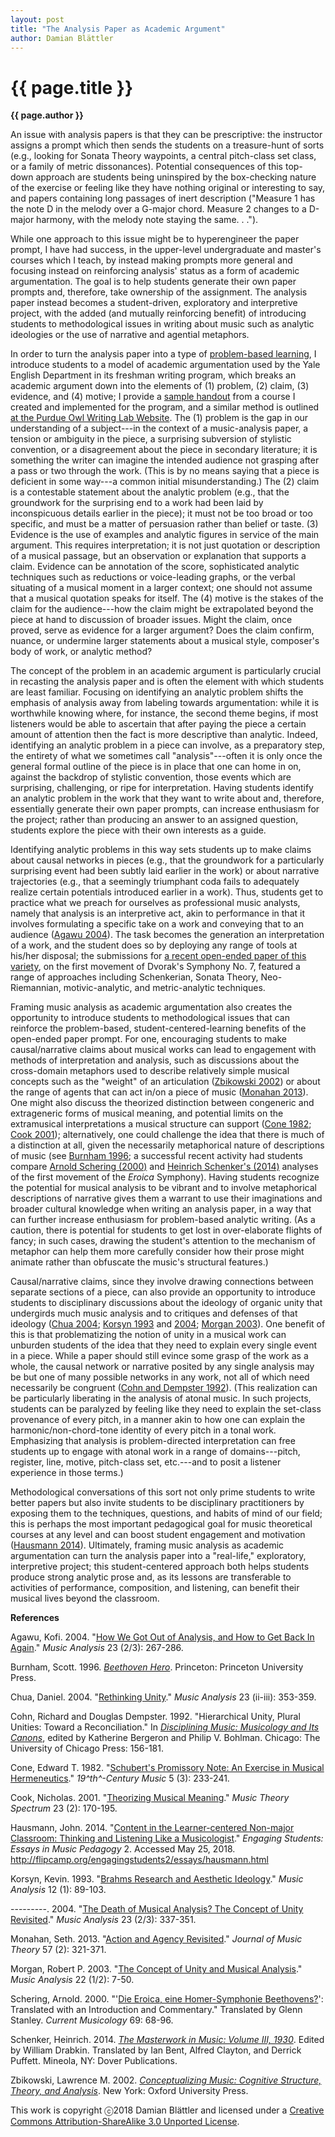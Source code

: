 ```yaml
---
layout: post
title: "The Analysis Paper as Academic Argument"
author: Damian Blättler
---
```


{{ page.title }}
================

**{{ page.author }}**


An issue with analysis papers is that they can be prescriptive: the instructor assigns a prompt which then sends the students on a treasure-hunt of sorts (e.g., looking for Sonata Theory waypoints, a central pitch-class set class, or a family of metric dissonances). Potential consequences of this top-down approach are students being uninspired by the box-checking nature of the exercise or feeling like they have nothing original or interesting to say, and papers containing long passages of inert description ("Measure 1 has the note D in the melody over a G-major chord. Measure 2 changes to a D-major harmony, with the melody note staying the same. . .").

While one approach to this issue might be to hyperengineer the paper prompt, I have had success, in the upper-level undergraduate and master's courses which I teach, by instead making prompts more general and focusing instead on reinforcing analysis' status as a form of academic argumentation. The goal is to help students generate their own paper prompts and, therefore, take ownership of the assignment. The analysis paper instead becomes a student-driven, exploratory and interpretive project, with the added (and mutually reinforcing benefit) of introducing students to methodological issues in writing about music such as analytic ideologies or the use of narrative and agential metaphors.

In order to turn the analysis paper into a type of [problem-based learning](https://en.wikipedia.org/wiki/Problem-based_learning), I introduce students to a model of academic argumentation used by the Yale English Department in its freshman writing program, which breaks an academic argument down into the elements of (1) problem, (2) claim, (3) evidence, and (4) motive; I provide a [sample handout](https://drive.google.com/file/d/1gr7v4vaejACbf-4CCdi9XaV3n4L5-kcV/view) from a course I created and implemented for the program, and a similar method is outlined [at the Purdue Owl Writing Lab Website](https://owl.english.purdue.edu/owl/resource/588/03/). The (1) problem is the gap in our understanding of a subject---in the context of a music-analysis paper, a tension or ambiguity in the piece, a surprising subversion of stylistic convention, or a disagreement about the piece in secondary literature; it is something the writer can imagine the intended audience not grasping after a pass or two through the work. (This is by no means saying that a piece is deficient in some way---a common initial misunderstanding.) The (2) claim is a contestable statement about the analytic problem (e.g., that the groundwork for the surprising end to a work had been laid by inconspicuous details earlier in the piece); it must not be too broad or too specific, and must be a matter of persuasion rather than belief or taste. (3) Evidence is the use of examples and analytic figures in service of the main argument. This requires interpretation; it is not just quotation or description of a musical passage, but an observation or explanation that supports a claim. Evidence can be annotation of the score, sophisticated analytic techniques such as reductions or voice-leading graphs, or the verbal situating of a musical moment in a larger context; one should not assume that a musical quotation speaks for itself. The (4) motive is the stakes of the claim for the audience---how the claim might be extrapolated beyond the piece at hand to discussion of broader issues. Might the claim, once proved, serve as evidence for a larger argument? Does the claim confirm, nuance, or undermine larger statements about a musical style, composer's body of work, or analytic method?

The concept of the problem in an academic argument is particularly crucial in recasting the analysis paper and is often the element with which students are least familiar. Focusing on identifying an analytic problem shifts the emphasis of analysis away from labeling towards argumentation: while it is worthwhile knowing where, for instance, the second theme begins, if most listeners would be able to ascertain that after paying the piece a certain amount of attention then the fact is more descriptive than analytic. Indeed, identifying an analytic problem in a piece can involve, as a preparatory step, the entirety of what we sometimes call "analysis"---often it is only once the general formal outline of the piece is in place that one can home in on, against the backdrop of stylistic convention, those events which are surprising, challenging, or ripe for interpretation. Having students identify an analytic problem in the work that they want to write about and, therefore, essentially generate their own paper prompts, can increase enthusiasm for the project; rather than producing an answer to an assigned question, students explore the piece with their own interests as a guide.

Identifying analytic problems in this way sets students up to make claims about causal networks in pieces (e.g., that the groundwork for a particularly surprising event had been subtly laid earlier in the work) or about narrative trajectories (e.g., that a seemingly triumphant coda fails to adequately realize certain potentials introduced earlier in a work). Thus, students get to practice what we preach for ourselves as professional music analysts, namely that analysis is an interpretive act, akin to performance in that it involves formulating a specific take on a work and conveying that to an audience ([Agawu 2004](https://www.jstor.org/stable/3700446)). The task becomes the generation an interpretation of a work, and the student does so by deploying any range of tools at his/her disposal; the submissions for [a recent open-ended paper of this variety](https://drive.google.com/file/d/1Z4Gn0s8xjNcX0A1JDhcMYHXk2XK0Nfgs/view?usp=sharing), on the first movement of Dvorak's Symphony No. 7, featured a range of approaches including Schenkerian, Sonata Theory, Neo-Riemannian, motivic-analytic, and metric-analytic techniques.

Framing music analysis as academic argumentation also creates the opportunity to introduce students to methodological issues that can reinforce the problem-based, student-centered-learning benefits of the open-ended paper prompt. For one, encouraging students to make causal/narrative claims about musical works can lead to engagement with methods of interpretation and analysis, such as discussions about the cross-domain metaphors used to describe relatively simple musical concepts such as the "weight" of an articulation ([Zbikowski 2002](https://openlibrary.org/works/OL8003931W/Conceptualizing_Music)) or about the range of agents that can act in/on a piece of music ([Monahan 2013](https://doi.org/10.1215/00222909-2323497)). One might also discuss the theorized distinction between congeneric and extrageneric forms of musical meaning, and potential limits on the extramusical interpretations a musical structure can support ([Cone 1982](http://www.jstor.org/stable/746462); [Cook 2001](http://www.jstor.org/stable/10.1525/mts.2001.23.2.170)); alternatively, one could challenge the idea that there is much of a distinction at all, given the necessarily metaphorical nature of descriptions of music (see [Burnham 1996](https://openlibrary.org/works/OL8327941W/Beethoven_Hero); a successful recent activity had students compare [Arnold Schering (2000)](https://currentmusicology.columbia.edu/article/arnold-schering-die-eroica-eine-homer-symphonie-beethovens-translated-with-an-introduction-and-commentary/) and [Heinrich Schenker's (2014)](http://www.worldcat.org/title/masterwork-in-music-a-yearbook/oclc/906631179?referer=di&ht=edition) analyses of the first movement of the *Eroica* Symphony). Having students recognize the potential for musical analysis to be vibrant and to involve metaphorical descriptions of narrative gives them a warrant to use their imaginations and broader cultural knowledge when writing an analysis paper, in a way that can further increase enthusiasm for problem-based analytic writing. (As a caution, there is potential for students to get lost in over-elaborate flights of fancy; in such cases, drawing the student\'s attention to the mechanism of metaphor can help them more carefully consider how their prose might animate rather than obfuscate the music\'s structural features.)

Causal/narrative claims, since they involve drawing connections between separate sections of a piece, can also provide an opportunity to introduce students to disciplinary discussions about the ideology of organic unity that undergirds much music analysis and to critiques and defenses of that ideology ([Chua 2004](http://www.jstor.org/stable/3700451); [Korsyn 1993](http://www.jstor.org/stable/854077) and [2004](http://www.jstor.org/stable/3700450); [Morgan 2003](http://www.jstor.org/stable/3700417)). One benefit of this is that problematizing the notion of unity in a musical work can unburden students of the idea that they need to explain every single event in a piece. While a paper should still evince some grasp of the work as a whole, the causal network or narrative posited by any single analysis may be but one of many possible networks in any work, not all of which need necessarily be congruent ([Cohn and Dempster 1992](http://www.worldcat.org/title/disciplining-music-musicology-and-its-canons/oclc/24669713)). (This realization can be particularly liberating in the analysis of atonal music. In such projects, students can be paralyzed by feeling like they need to explain the set-class provenance of every pitch, in a manner akin to how one can explain the harmonic/non-chord-tone identity of every pitch in a tonal work. Emphasizing that analysis is problem-directed interpretation can free students up to engage with atonal work in a range of domains---pitch, register, line, motive, pitch-class set, etc.---and to posit a listener experience in those terms.)

Methodological conversations of this sort not only prime students to write better papers but also invite students to be disciplinary practitioners by exposing them to the techniques, questions, and habits of mind of our field; this is perhaps the most important pedagogical goal for music theoretical courses at any level and can boost student engagement and motivation ([Hausmann 2014](http://flipcamp.org/engagingstudents2/essays/hausmann.html)). Ultimately, framing music analysis as academic argumentation can turn the analysis paper into a "real-life," exploratory, interpretive project; this student-centered approach both helps students produce strong analytic prose and, as its lessons are transferable to activities of performance, composition, and listening, can benefit their musical lives beyond the classroom.

**References**

Agawu, Kofi. 2004. "[How We Got Out of Analysis, and How to Get Back In Again](https://www.jstor.org/stable/3700446)." *Music Analysis* 23 (2/3): 267-286.

Burnham, Scott. 1996. [*Beethoven Hero*](https://openlibrary.org/works/OL8327941W/Beethoven_Hero). Princeton: Princeton University Press.

Chua, Daniel. 2004. "[Rethinking Unity](http://www.jstor.org/stable/3700451)." *Music Analysis* 23 (ii-iii): 353-359.

Cohn, Richard and Douglas Dempster. 1992. "Hierarchical Unity, Plural Unities: Toward a Reconciliation." In [*Disciplining Music: Musicology and Its Canons*](http://www.worldcat.org/title/disciplining-music-musicology-and-its-canons/oclc/24669713), edited by Katherine Bergeron and Philip V. Bohlman. Chicago: The University of Chicago Press: 156-181.

Cone, Edward T. 1982. "[Schubert's Promissory Note: An Exercise in Musical Hermeneutics](http://www.jstor.org/stable/746462)." *19^th^-Century Music* 5 (3): 233-241.

Cook, Nicholas. 2001. "[Theorizing Musical Meaning](http://www.jstor.org/stable/10.1525/mts.2001.23.2.170)." *Music Theory Spectrum* 23 (2): 170-195.

Hausmann, John. 2014. "[Content in the Learner-centered Non-major Classroom: Thinking and Listening Like a Musicologist](http://flipcamp.org/engagingstudents2/essays/hausmann.html)." *Engaging Students: Essays in Music Pedagogy* 2. Accessed May 25, 2018. http://flipcamp.org/engagingstudents2/essays/hausmann.html

Korsyn, Kevin. 1993. "[Brahms Research and Aesthetic Ideology](http://www.jstor.org/stable/854077)." *Music Analysis* 12 (1): 89-103.

---------. 2004. "[The Death of Musical Analysis? The Concept of Unity Revisited](http://www.jstor.org/stable/3700450)." *Music Analysis* 23 (2/3): 337-351.

Monahan, Seth. 2013. "[Action and Agency Revisited](https://doi.org/10.1215/00222909-2323497)." *Journal of Music Theory* 57 (2): 321-371.

Morgan, Robert P. 2003. "[The Concept of Unity and Musical Analysis](http://www.jstor.org/stable/3700417)." *Music Analysis* 22 (1/2): 7-50.

Schering, Arnold. 2000. "'[Die Eroica, eine Homer-Symphonie Beethovens?](https://currentmusicology.columbia.edu/article/arnold-schering-die-eroica-eine-homer-symphonie-beethovens-translated-with-an-introduction-and-commentary/)': Translated with an Introduction and Commentary." Translated by Glenn Stanley. *Current Musicology* 69: 68-96.

Schenker, Heinrich. 2014. [*The Masterwork in Music: Volume III, 1930*](http://www.worldcat.org/title/masterwork-in-music-a-yearbook/oclc/906631179?referer=di&ht=edition). Edited by William Drabkin. Translated by Ian Bent, Alfred Clayton, and Derrick Puffett. Mineola, NY: Dover Publications.

Zbikowski, Lawrence M. 2002. [*Conceptualizing Music: Cognitive Structure, Theory, and Analysis*](https://openlibrary.org/works/OL8003931W/Conceptualizing_Music). New York: Oxford University Press.

This work is copyright ⓒ2018 Damian Blättler and licensed under a [Creative Commons Attribution-ShareAlike 3.0 Unported License](https://creativecommons.org/licenses/by-sa/3.0/).
